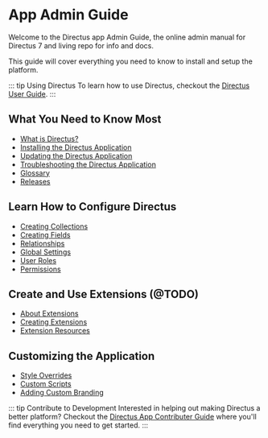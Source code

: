 # App Admin Guide

Welcome to the Directus app Admin Guide, the online admin manual for Directus 7 and living repo for info and docs.

This guide will cover everything you need to know to install and setup the platform.

::: tip Using Directus
To learn how to use Directus, checkout the [Directus User Guide](../user-guide.md).
:::

## What You Need to Know Most

* [What is Directus?](../../what-is-directus.md)
* [Installing the Directus Application](./install.md)
* [Updating the Directus Application](./update.md)
* [Troubleshooting the Directus Application](./troubleshooting.md)
* [Glossary](../../glossary.md)
* [Releases](https://github.com/directus/app/releases)

## Learn How to Configure Directus

* [Creating Collections](./collections.md)
* [Creating Fields](./fields.md)
* [Relationships](./relationships.md)
* [Global Settings](../../global-settings.md)
* [User Roles](./roles.md)
* [Permissions](./permissions.md)

## Create and Use Extensions (@TODO)

* [About Extensions](./about-extensions.md)
* [Creating Extensions](./creating-extensions.md)
* [Extension Resources](./extension-resources.md)

## Customizing the Application

* [Style Overrides](./custom-style.md)
* [Custom Scripts](./custom-scripts.md)
* [Adding Custom Branding](./branding.md)

::: tip Contribute to Development
Interested in helping out making Directus a better platform? Checkout the [Directus App Contributer Guide](../contributer-guide) where you'll find everything you need to get started.
:::
